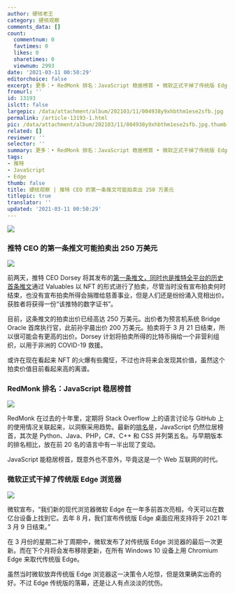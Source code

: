 ```yaml
---
author: 硬核老王
category: 硬核观察
comments_data: []
count:
  commentnum: 0
  favtimes: 0
  likes: 0
  sharetimes: 0
  viewnum: 2993
date: '2021-03-11 00:50:29'
editorchoice: false
excerpt: 更多：• RedMonk 排名：JavaScript 稳居榜首 • 微软正式干掉了传统版 Edge 浏览器
fromurl: ''
id: 13193
islctt: false
largepic: /data/attachment/album/202103/11/004938y9xhbthm1ese2sfb.jpg
permalink: /article-13193-1.html
pic: /data/attachment/album/202103/11/004938y9xhbthm1ese2sfb.jpg.thumb.jpg
related: []
reviewer: ''
selector: ''
summary: 更多：• RedMonk 排名：JavaScript 稳居榜首 • 微软正式干掉了传统版 Edge 浏览器
tags:
- 推特
- JavaScript
- Edge
thumb: false
title: 硬核观察 | 推特 CEO 的第一条推文可能拍卖出 250 万美元
titlepic: true
translator: ''
updated: '2021-03-11 00:50:29'
---
```


![](/data/attachment/album/202103/11/004938y9xhbthm1ese2sfb.jpg)


### 推特 CEO 的第一条推文可能拍卖出 250 万美元


![](/data/attachment/album/202103/11/004947ivnpfn27p51w63j3.jpg)


前两天，推特 CEO Dorsey 将其发布的[第一条推文，同时也是推特全平台的历史首条推文](https://twitter.com/jack/status/20 "https://twitter.com/jack/status/20")通过 Valuables 以 NFT 的形式进行了拍卖，尽管当时没有宣布拍卖何时结束，也没有宣布拍卖所得会捐赠给慈善事业，但是人们还是纷纷涌入竞相出价。获胜者将获得一份“该推特的数字证书”。


目前，这条推文的拍卖出价已经高达 250 万美元。出价者为预言机系统 Bridge Oracle 首席执行官，此前孙宇晨出价 200 万美元。拍卖将于 3 月 21 日结束，所以很可能会有更高的出价。Dorsey 计划将拍卖所得的比特币捐给一个非营利组织，以用于非洲的 COVID-19 救援。


或许在现在看起来 NFT 的火爆有些魔怔，不过也许将来会发现其价值，虽然这个拍卖价值目前看起来高的离谱。


### RedMonk 排名：JavaScript 稳居榜首


![](/data/attachment/album/202103/11/005002q6effe5uudzueeeo.jpg)


RedMonk 在过去的十年里，定期将 Stack Overflow 上的语言讨论与 GitHub 上的使用情况关联起来，以洞察采用趋势。最新的[排名](https://redmonk.com/sogrady/2021/03/01/language-rankings-1-21/ "https://redmonk.com/sogrady/2021/03/01/language-rankings-1-21/")是，JavaScript 仍然位居榜首，其次是 Python、Java、PHP，C#、C++ 和 CSS 并列第五名。与早期版本的排名相比，放在前 20 名的语言中有一半出现了变动。


JavaScript 能稳居榜首，既意外也不意外，毕竟这是一个 Web 互联网的时代。


### 微软正式干掉了传统版 Edge 浏览器


![](/data/attachment/album/202103/11/005016vk6jfkzkpkngnfig.jpg)


微软宣布，“我们新的现代浏览器微软 Edge 在一年多前首次亮相，今天可以在数亿台设备上找到它。去年 8 月，我们宣布传统版 Edge 桌面应用支持将于 2021 年 3 月 9 日结束。”


在 3 月份的星期二补丁周期中，微软发布了对传统版 Edge 浏览器的最后一次更新。而在下个月将会发布移除更新，在所有 Windows 10 设备上用 Chromium Edge 来取代传统版 Edge。


虽然当时微软放弃传统版 Edge 浏览器这一决策令人吃惊，但是效果确实出奇的好。不过 Edge 传统版的落幕，还是让人有点淡淡的忧伤。